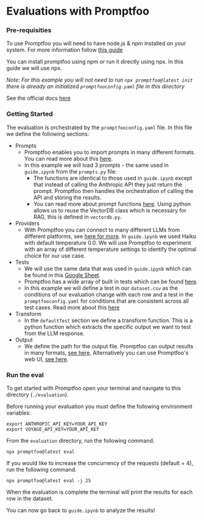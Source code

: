 # Evaluations with Promptfoo



### Pre-requisities 
To use Promptfoo you will need to have node.js & npm installed on your system. For more information follow [this guide](https://docs.npmjs.com/downloading-and-installing-node-js-and-npm)  

You can install promptfoo using npm or run it directly using npx. In this guide we will use npx.  

*Note: For this example you will not need to run `npx promptfoo@latest init` there is already an initialized `promptfooconfig.yaml` file in this directory*  

See the official docs [here](https://www.promptfoo.dev/docs/getting-started)  



### Getting Started
The evaluation is orchestrated by the `promptfooconfig.yaml` file. In this file we define the following sections:

- Prompts
    - Promptfoo enables you to import prompts in many different formats. You can read more about this [here](https://www.promptfoo.dev/docs/configuration/parameters).
    - In this example we will load 3 prompts - the same used in `guide.ipynb` from the `prompts.py` file:
        - The functions are identical to those used in `guide.ipynb` except that instead of calling the Anthropic API they just return the prompt. Promptfoo then handles the orchestration of calling the API and storing the results.
        - You can read more about prompt functions [here](https://www.promptfoo.dev/docs/configuration/parameters#prompt-functions). Using python allows us to reuse the VectorDB class which is necessary for RAG, this is defined in `vectordb.py`.
- Providers
    - With Promptfoo you can connect to many different LLMs from different platforms, see [here for more](https://www.promptfoo.dev/docs/providers). In `guide.ipynb` we used Haiku with default temperature 0.0. We will use Promptfoo to experiment with an array of different temperature settings to identify the optimal choice for our use case.
- Tests
    - We will use the same data that was used in `guide.ipynb` which can be found in this [Google Sheet](https://docs.google.com/spreadsheets/d/1UwbrWCWsTFGVshyOfY2ywtf5BEt7pUcJEGYZDkfkufU/edit#gid=0).
    - Promptfoo has a wide array of built in tests which can be found [here](https://www.promptfoo.dev/docs/configuration/expected-outputs/deterministic).
    - In this example we will define a test in our `dataset.csv` as the conditions of our evaluation change with each row and a test in the `promptfooconfig.yaml` for conditions that are consistent across all test cases. Read more about this [here](https://www.promptfoo.dev/docs/configuration/parameters/#import-from-csv)
- Transform
    - In the `defaultTest` section we define a transform function. This is a python function which extracts the specific output we want to test from the LLM response. 
- Output
    - We define the path for the output file. Promptfoo can output results in many formats, [see here](https://www.promptfoo.dev/docs/configuration/parameters/#output-file). Alternatively you can use Promptfoo's web UI, [see here](https://www.promptfoo.dev/docs/usage/web-ui).


### Run the eval

To get started with Promptfoo open your terminal and navigate to this directory (`./evaluation`).

Before running your evaluation you must define the following environment variables:

`export ANTHROPIC_API_KEY=YOUR_API_KEY`  
`export VOYAGE_API_KEY=YOUR_API_KEY`

From the `evaluation` directory, run the following command.  

`npx promptfoo@latest eval`

If you would like to increase the concurrency of the requests (default = 4), run the following command.  

`npx promptfoo@latest eval -j 25`  

When the evaluation is complete the terminal will print the results for each row in the dataset.

You can now go back to `guide.ipynb` to analyze the results!


